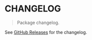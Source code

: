 # CHANGELOG

> Package changelog.

See [GitHub Releases](https://github.com/stdlib-js/math-base-special-cos/releases) for the changelog.